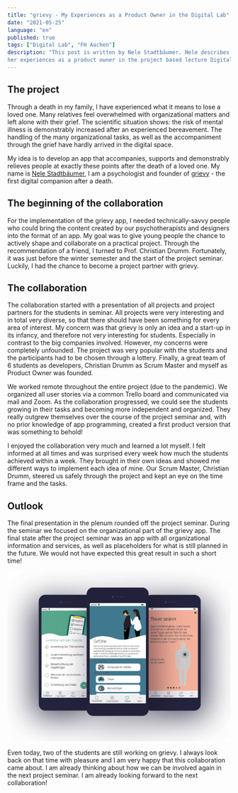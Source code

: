 ```yaml
---
title: "grievy - My Experiences as a Product Owner in the Digital Lab"
date: "2021-05-25"
language: "en"
published: true
tags: ["Digital Lab", "FH Aachen"]
description: "This post is written by Nele Stadtbäumer. Nele describes
her experiences as a product owner in the project based lecture Digital Lab."
---
```

## The project

Through a death in my family, I have experienced what it means to lose a loved one. 
Many relatives feel overwhelmed with organizational matters and left alone with their 
grief. The scientific situation shows: the risk of mental illness is demonstrably 
increased after an experienced bereavement. The handling of the many organizational 
tasks, as well as the accompaniment through the grief have hardly arrived in the 
digital space.

My idea is to develop an app that accompanies, supports and demonstrably relieves 
people at exactly these points after the death of a loved one. My name 
is [Nele Stadtbäumer](http://www.linkedin.com/in/nelestadtbaeumer), I am a psychologist and 
founder of [grievy](http://www.grievy.de) - the first digital companion after a death.

## The beginning of the collaboration

For the implementation of the grievy app, I needed technically-savvy people who could bring the 
content created by our psychotherapists and designers into the format of an app. My goal was to 
give young people the chance to actively shape and collaborate on a practical project. 
Through the recommendation of a friend, I turned to Prof. Christian Drumm. Fortunately, it 
was just before the winter semester and the start of the project seminar. Luckily, I had 
the chance to become a project partner with grievy.

## The collaboration

The collaboration started with a presentation of all projects and project partners for the students in 
seminar. All projects were very interesting and in total very diverse, so that there should have been 
something for every area of interest. My concern was that grievy is only an idea and a start-up in its 
infancy, and therefore not very interesting for students. Especially in contrast to the big companies 
involved. However, my concerns were completely unfounded. The project was very popular with the 
students and the participants had to be chosen through a lottery. Finally, a great team of 6 students as 
developers, Christian Drumm as Scrum Master and myself as Product Owner was founded.

We worked remote throughout the entire project (due to the pandemic). We organized all user stories 
via a common Trello board and communicated via mail and Zoom. As the collaboration progressed, we 
could see the students growing in their tasks and becoming more independent and organized. They really 
outgrew themselves over the course of the project seminar and, with no prior knowledge of app 
programming, created a first product version that was something to behold!

I enjoyed the collaboration very much and learned a lot myself. I felt informed at all times and was 
surprised every week how much the students achieved within a week. They brought in their own ideas 
and showed me different ways to implement each idea of mine. Our Scrum Master, Christian Drumm, 
steered us safely through the project and kept an eye on the time frame and the tasks.

## Outlook

The final presentation in the plenum rounded off the project seminar. During the seminar we 
focused on the organizational part of the grievy app. The final state after the project seminar 
was an app with all organizational information and services, as well as placeholders for what is 
still planned in the future. We would not have expected this great result in such a short time!

![The grievy app](./grievy-overview.png)

Even today, two of the students are still working on grievy. I always look back on that time with 
pleasure and I am very happy that this collaboration came about. I am already thinking about how 
we can be involved again in the next project seminar. I am already looking forward to the next 
collaboration!

